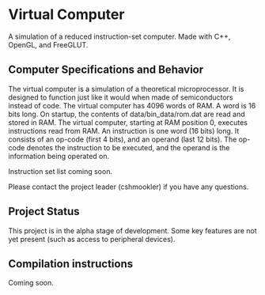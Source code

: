 # Virtual Computer
A simulation of a reduced instruction-set computer. Made with C++, OpenGL, and FreeGLUT.

## Computer Specifications and Behavior
The virtual computer is a simulation of a theoretical microprocessor. It is designed to function just like it would when made of semiconductors instead of code. The virtual computer has 4096 words of RAM. A word is 16 bits long. On startup, the contents of data/bin_data/rom.dat are read and stored in RAM. The virtual computer, starting at RAM position 0, executes instructions read from RAM. An instruction is one word (16 bits) long. It consists of an op-code (first 4 bits), and an operand (last 12 bits). The op-code denotes the instruction to be executed, and the operand is the information being operated on.

Instruction set list coming soon.

Please contact the project leader (cshmookler) if you have any questions.

## Project Status
This project is in the alpha stage of development. Some key features are not yet present (such as access to peripheral devices).

## Compilation instructions
Coming soon.
